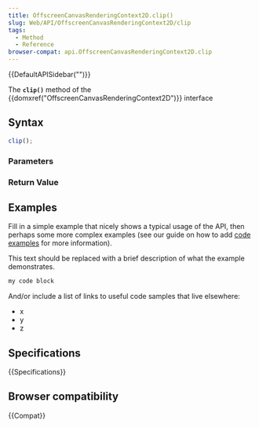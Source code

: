 ```yaml
---
title: OffscreenCanvasRenderingContext2D.clip()
slug: Web/API/OffscreenCanvasRenderingContext2D/clip
tags:
  - Method
  - Reference
browser-compat: api.OffscreenCanvasRenderingContext2D.clip
---
```

{{DefaultAPISidebar("")}}

The **`clip()`** method of the {{domxref("OffscreenCanvasRenderingContext2D")}} interface 

## Syntax

```js
clip();
```

### Parameters



### Return Value



## Examples

Fill in a simple example that nicely shows a typical usage of the API, then perhaps some more complex examples (see our guide on how to add [code examples](/en-US/docs/MDN/Contribute/Structures/Code_examples) for more information).

This text should be replaced with a brief description of what the example demonstrates.

```js
my code block
```

And/or include a list of links to useful code samples that live elsewhere:

*   x
*   y
*   z

## Specifications

{{Specifications}}

## Browser compatibility

{{Compat}}

